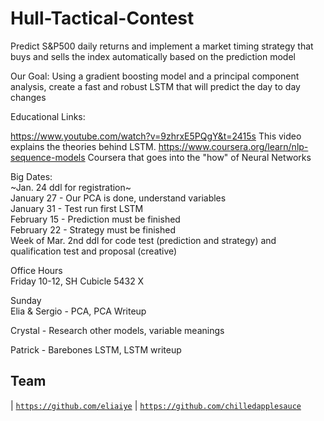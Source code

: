 # Hull-Tactical-Contest

Predict S&P500 daily returns and implement a market timing strategy that buys and sells the index automatically based on the prediction model

Our Goal: Using a gradient boosting model and a principal component analysis, create a fast and robust LSTM that will predict the day to day changes

Educational Links: 

https://www.youtube.com/watch?v=9zhrxE5PQgY&t=2415s This video explains the theories behind LSTM.
https://www.coursera.org/learn/nlp-sequence-models Coursera that goes into the "how" of Neural Networks

Big Dates:      
~Jan. 24 ddl for registration~     
January 27 - Our PCA is done, understand variables    
January 31 - Test run first LSTM   
February 15 - Prediction must be finished   
February 22 - Strategy must be finished    
Week of Mar. 2nd ddl for code test (prediction and strategy) and qualification test and proposal (creative)   

Office Hours  
Friday 10-12, SH Cubicle 5432 X  

Sunday      
Elia & Sergio - PCA, PCA Writeup   

Crystal - Research other models, variable meanings    

Patrick - Barebones LSTM, LSTM writeup    

## Team

| <a href="https://github.com/eliaiye" target="_blank">`https://github.com/eliaiye`</a> 
|
<a href="https://github.com/chilledapplesauce" target="_blank">`https://github.com/chilledapplesauce`</a> 
